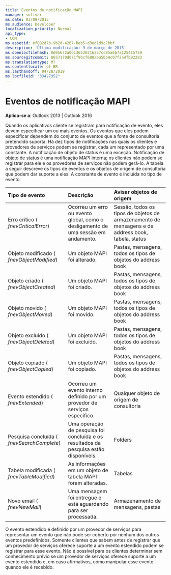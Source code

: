 ```yaml
---
title: Eventos de notificação MAPI
manager: soliver
ms.date: 03/09/2015
ms.audience: Developer
localization_priority: Normal
api_type:
- COM
ms.assetid: ef082d7b-9b2d-4267-beb5-d3ed1d9c7bbf
description: 'Última modificação: 9 de março de 2015'
ms.openlocfilehash: 0d05672a0b136520216357cc85a6b7a125415759
ms.sourcegitcommit: 8657170d071f9bcf680aba50b9c07f2a4fb82283
ms.translationtype: MT
ms.contentlocale: pt-BR
ms.lasthandoff: 04/28/2019
ms.locfileid: "33427952"
---
```

# <a name="mapi-notification-events"></a>Eventos de notificação MAPI

  
  
**Aplica-se a**: Outlook 2013 | Outlook 2016 
  
Quando os aplicativos cliente se registram para notificação de evento, eles devem especificar um ou mais eventos. Os eventos que eles podem especificar dependem do conjunto de eventos que a fonte de consultoria pretendido suporta. Há dez tipos de notificações nas quais os clientes e provedores de serviços podem se registrar, cada um representado por uma constante. A notificação de objeto de status é uma exceção. Notificação de objeto de status é uma notificação MAPI interna; os clientes não podem se registrar para ele e os provedores de serviços não podem gerá-lo. A tabela a seguir descreve os tipos de eventos e os objetos de origem de consultoria que podem dar suporte a eles. A constante de evento é incluída no tipo de evento.
  
|**Tipo de evento**|**Descrição**|**Avisar objetos de origem**|
|:-----|:-----|:-----|
|Erro crítico ( _fnevCriticalError_)  <br/> |Ocorreu um erro ou evento global, como o desligamento de uma sessão em andamento.  <br/> |Sessão, todos os tipos de objetos de armazenamento de mensagens e de address book, tabela, status  <br/> |
|Objeto modificado ( _fnevObjectModified_)  <br/> |Um objeto MAPI foi alterado.  <br/> |Pastas, mensagens, todos os tipos de objetos do address book  <br/> |
|Objeto criado ( _fnevObjectCreated_)  <br/> |Um objeto MAPI foi criado.  <br/> |Pastas, mensagens, todos os tipos de objetos do address book  <br/> |
|Objeto movido ( _fnevObjectMoved_)  <br/> |Um objeto MAPI foi movido.  <br/> |Pastas, mensagens, todos os tipos de objetos do address book  <br/> |
|Objeto excluído ( _fnevObjectDeleted_)  <br/> |Um objeto MAPI foi excluído.  <br/> |Pastas, mensagens, todos os tipos de objetos do address book  <br/> |
|Objeto copiado ( _fnevObjectCopied_)  <br/> |Um objeto MAPI foi copiado.  <br/> |Pastas, mensagens, todos os tipos de objetos do address book  <br/> |
|Evento estendido ( _fnevExtended_)  <br/> |Ocorreu um evento interno definido por um provedor de serviços específico.  <br/> |Qualquer objeto de origem de consultoria  <br/> |
|Pesquisa concluída ( _fnevSearchComplete_)  <br/> |Uma operação de pesquisa foi concluída e os resultados da pesquisa estão disponíveis.  <br/> |Folders  <br/> |
|Tabela modificada ( _fnevTableModified_)  <br/> |As informações em um objeto de tabela MAPI foram alteradas.  <br/> |Tabelas  <br/> |
|Novo email ( _fnevNewMail_)  <br/> |Uma mensagem foi entregue e está aguardando para ser processada.  <br/> |Armazenamento de mensagens, pastas  <br/> |
   
O evento estendido é definido por um provedor de serviços para representar um evento que não pode ser coberto por nenhum dos outros eventos predefinidos. Somente clientes que sabem antes de registrar que um provedor de serviços oferece suporte a um evento estendido podem se registrar para esse evento. Não é possível para os clientes determinar sem conhecimento prévio se um provedor de serviços oferece suporte a um evento estendido e, em caso afirmativos, como manipular esse evento quando ele é recebido.
  

